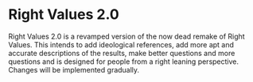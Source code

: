 # Right Values 2.0
Right Values 2.0 is a revamped version of the now dead remake of Right Values. This intends to add ideological references, add more apt and accurate descriptions of the results, make better questions and more questions and is designed for people from a right leaning perspective. Changes will be implemented gradually.

